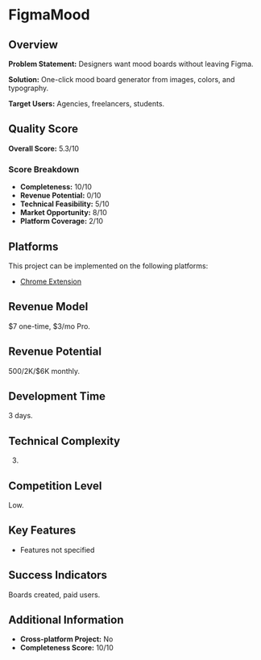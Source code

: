 # FigmaMood

## Overview
**Problem Statement:** Designers want mood boards without leaving Figma.

**Solution:** One-click mood board generator from images, colors, and typography.

**Target Users:** Agencies, freelancers, students.

## Quality Score
**Overall Score:** 5.3/10

### Score Breakdown
- **Completeness:** 10/10
- **Revenue Potential:** 0/10
- **Technical Feasibility:** 5/10
- **Market Opportunity:** 8/10
- **Platform Coverage:** 2/10

## Platforms
This project can be implemented on the following platforms:
- [Chrome Extension](./platforms/chrome-extension/)

## Revenue Model
$7 one-time, $3/mo Pro.

## Revenue Potential
$500/$2K/$6K monthly.

## Development Time
3 days.

## Technical Complexity
3.

## Competition Level
Low.

## Key Features
- Features not specified

## Success Indicators
Boards created, paid users.

## Additional Information
- **Cross-platform Project:** No
- **Completeness Score:** 10/10
